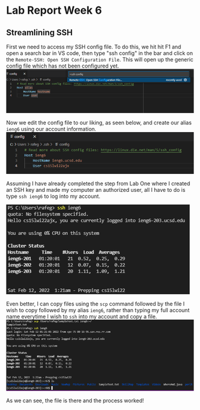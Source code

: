 # Lab Report Week 6

## Streamlining SSH
First we need to access my SSH config file. To do this, we hit hit F1 and open a search bar in VS code, then type "ssh config" in the bar and click on the `Remote-SSH: Open SSH Configuration File`. This will open up the generic config file which has not been configured yet.![image](SSHConfigImage.png)

Now we edit the config file to our liking, as seen below, and create our alias `ieng6` using our account information. ![image](EditedUsingVSCode.PNG)

Assuming I have already completed the step from Lab One where I created an SSH key and made my computer an authorized user, all I have to do is type `ssh ieng6` to log into my account. 

![image](FirstWorks.PNG)

Even better, I can copy files using the `scp` command followed by the file I wish to copy followed by my alias `ieng6`, rather than typing my full account name everytime I wish to `ssh` into my account and copy a file. ![image](ItWorks.PNG)

As we can see, the file is there and the process worked!
